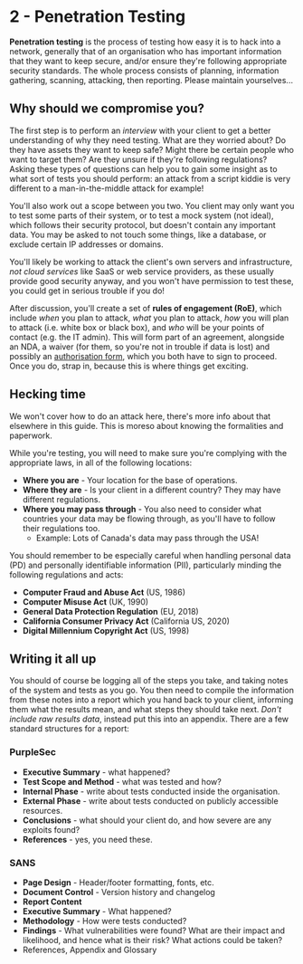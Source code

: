 # 2 - Penetration Testing

**Penetration testing** is the process of testing how easy it is to hack into a network, generally that of an organisation who has important information that they want to keep secure, and/or ensure they're following appropriate security standards. The whole process consists of planning, information gathering, scanning, attacking, then reporting. Please maintain yourselves...

## Why should we compromise you?

The first step is to perform an *interview* with your client to get a better understanding of why they need testing. What are they worried about? Do they have assets they want to keep safe? Might there be certain people who want to target them? Are they unsure if they're following regulations? Asking these types of questions can help you to gain some insight as to what sort of tests you should perform: an attack from a script kiddie is very different to a man-in-the-middle attack for example!

You'll also work out a scope between you two. You client may only want you to test some parts of their system, or to test a mock system (not ideal), which follows their security protocol, but doesn't contain any important data. You may be asked to not touch some things, like a database, or exclude certain IP addresses or domains.

You'll likely be working to attack the client's own servers and infrastructure, *not cloud services* like SaaS or web service providers, as these usually provide good security anyway, and you won't have permission to test these, you could get in serious trouble if you do!

After discussion, you'll create a set of **rules of engagement (RoE)**, which include *when* you plan to attack, *what* you plan to attack, *how* you will plan to attack (i.e. white box or black box), and *who* will be your points of contact (e.g. the IT admin). This will form part of an agreement, alongside an NDA, a waiver (for them, so you're not in trouble if data is lost) and possibly an [authorisation form](https://wiki.owasp.org/index.php/Authorization_form), which you both have to sign to proceed. Once you do, strap in, because this is where things get exciting.

## Hecking time

We won't cover how to do an attack here, there's more info about that elsewhere in this guide. This is moreso about knowing the formalities and paperwork.

While you're testing, you will need to make sure you're complying with the appropriate laws, in all of the following locations:

- **Where you are** - Your location for the base of operations.
- **Where they are** - Is your client in a different country? They may have different regulations.
- **Where you may pass through** - You also need to consider what countries your data may be flowing through, as you'll have to follow their regulations too.
  - Example: Lots of Canada's data may pass through the USA!

You should remember to be especially careful when handling personal data (PD) and personally identifiable information (PII), particularly minding the following regulations and acts:

- **Computer Fraud and Abuse Act** (US, 1986)
- **Computer Misuse Act** (UK, 1990)
- **General Data Protection Regulation** (EU, 2018)
- **California Consumer Privacy Act** (California US, 2020)
- **Digital Millennium Copyright Act** (US, 1998)

## Writing it all up

You should of course be logging all of the steps you take, and taking notes of the system and tests as you go. You then need to compile the information from these notes into a report which you hand back to your client, informing them what the results mean, and what steps they should take next. *Don't include raw results data*, instead put this into an appendix. There are a few standard structures for a report:

### PurpleSec

- **Executive Summary** - what happened?
- **Test Scope and Method** - what was tested and how?
- **Internal Phase** - write about tests conducted inside the organisation.
- **External Phase** - write about tests conducted on publicly accessible resources.
- **Conclusions** - what should your client do, and how severe are any exploits found?
- **References** - yes, you need these.

### SANS

- **Page Design** - Header/footer formatting, fonts, etc.
- **Document Control** - Version history and changelog
- **Report Content**
- **Executive Summary** - What happened?
- **Methodology** - How were tests conducted?
- **Findings** - What vulnerabilities were found? What are their impact and likelihood, and hence what is their risk? What actions could be taken?
- References, Appendix and Glossary


